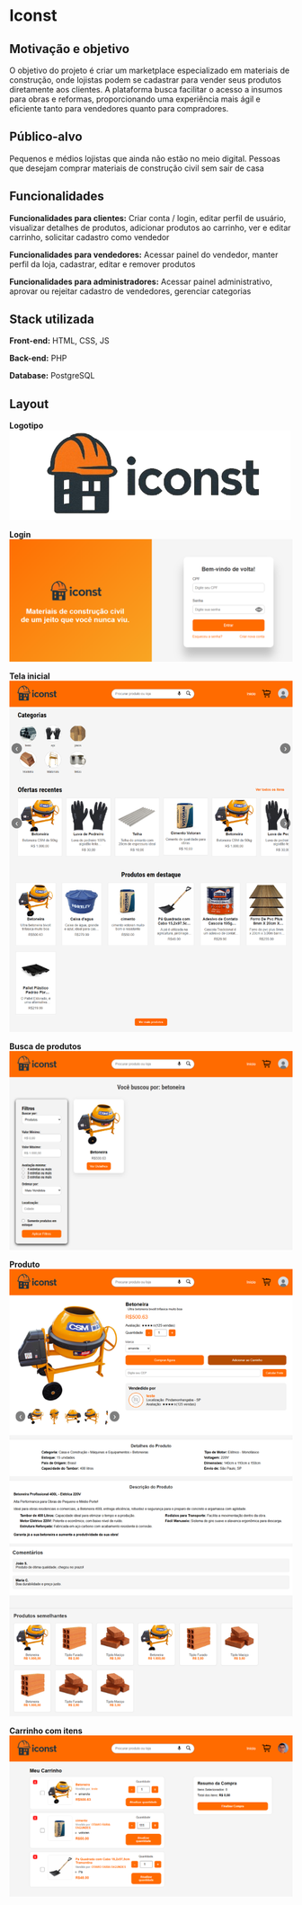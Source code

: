 
# Iconst

## Motivação e objetivo

O objetivo do projeto é criar um marketplace especializado em materiais de construção, onde lojistas podem se cadastrar para vender seus produtos diretamente aos clientes. A plataforma busca facilitar o acesso a insumos para obras e reformas, proporcionando uma experiência mais ágil e eficiente tanto para vendedores quanto para compradores.

## Público-alvo

Pequenos e médios lojistas que ainda não estão no meio digital. 
Pessoas que desejam comprar materiais de construção civil sem sair de casa

## Funcionalidades

**Funcionalidades para clientes:** Criar conta / login, editar perfil de usuário, visualizar detalhes de produtos, adicionar produtos ao carrinho, ver e editar carrinho, solicitar cadastro como vendedor

**Funcionalidades para vendedores:** Acessar painel do vendedor, manter perfil da loja, cadastrar, editar e remover produtos

**Funcionalidades para administradores:** Acessar painel administrativo, aprovar ou rejeitar cadastro de vendedores, gerenciar categorias


## Stack utilizada

**Front-end:** HTML, CSS, JS

**Back-end:** PHP

**Database:** PostgreSQL


## Layout
**Logotipo**
![logo](https://github.com/tavinzix/projetoFront/blob/main/img/site/logo.png?raw=true)

**Login**
![logo](https://github.com/tavinzix/projetoFront/blob/main/img/site/login.png?raw=true)

**Tela inicial**
![logo](https://github.com/tavinzix/projetoFront/blob/main/img/site/telaInicial.png?raw=true)

**Busca de produtos**
![logo](https://github.com/tavinzix/projetoFront/blob/main/img/site/buscaProdutos.png?raw=true)

**Produto**
![logo](https://github.com/tavinzix/projetoFront/blob/main/img/site/produto.png?raw=true)

**Carrinho com itens**
![logo](https://github.com/tavinzix/projetoFront/blob/main/img/site/carrinhoProdutos.png?raw=true)